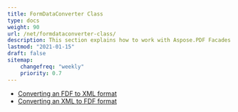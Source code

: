 ```yaml
---
title: FormDataConverter Class
type: docs
weight: 90
url: /net/formdataconverter-class/
description: This section explains how to work with Aspose.PDF Facades using FormDataConverter Class.
lastmod: "2021-01-15"
draft: false
sitemap:
    changefreq: "weekly"
    priority: 0.7
---
```


- [Converting an FDF to XML format](/pdf/net/converting-an-fdf-to-xml-format/)
- [Converting an XML to FDF format](/pdf/net/converting-an-xml-to-fdf-format/)
